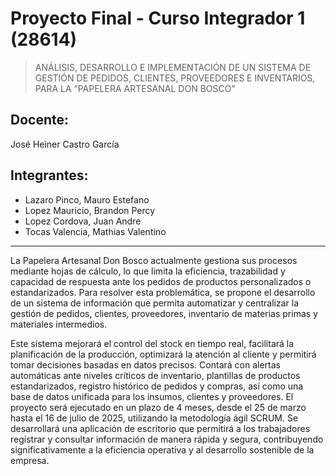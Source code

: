 # Proyecto Final - Curso Integrador 1 (28614)
> ANÁLISIS, DESARROLLO E IMPLEMENTACIÓN DE UN SISTEMA DE GESTIÓN DE PEDIDOS, CLIENTES, PROVEEDORES E INVENTARIOS, PARA LA “PAPELERA ARTESANAL DON BOSCO”
## Docente:
José Heiner Castro García

## Integrantes:
- Lazaro Pinco, Mauro Estefano
- Lopez Mauricio, Brandon Percy
- Lopez Cordova, Juan Andre
- Tocas Valencia, Mathias Valentino

***

La Papelera Artesanal Don Bosco actualmente gestiona sus procesos mediante hojas de cálculo, lo que limita la eficiencia, trazabilidad y capacidad de respuesta ante los pedidos de productos personalizados o estandarizados. Para resolver esta problemática, se propone el desarrollo de un sistema de información que permita automatizar y centralizar la gestión de pedidos, clientes, proveedores, inventario de materias primas y materiales intermedios.

Este sistema mejorará el control del stock en tiempo real, facilitará la planificación de la producción, optimizará la atención al cliente y permitirá tomar decisiones basadas en datos precisos. Contará con alertas automáticas ante niveles críticos de inventario, plantillas de productos estandarizados, registro histórico de pedidos y compras, así como una base de datos unificada para los insumos, clientes y proveedores. El proyecto será ejecutado en un plazo de 4 meses, desde el 25 de marzo hasta el 16 de julio de 2025, utilizando la metodología ágil SCRUM. Se desarrollará una aplicación de escritorio que permitirá a los trabajadores registrar y consultar información de manera rápida y segura, contribuyendo significativamente a la eficiencia operativa y al desarrollo sostenible de la empresa.
